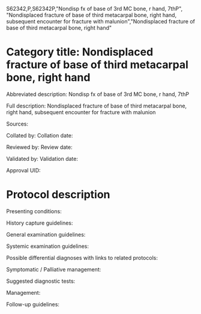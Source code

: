 S62342,P,S62342P,"Nondisp fx of base of 3rd MC bone, r hand, 7thP", "Nondisplaced fracture of base of third metacarpal bone, right hand, subsequent encounter for fracture with malunion","Nondisplaced fracture of base of third metacarpal bone, right hand"
# Category title: Nondisplaced fracture of base of third metacarpal bone, right hand

Abbreviated description: Nondisp fx of base of 3rd MC bone, r hand, 7thP

Full description: Nondisplaced fracture of base of third metacarpal bone, right hand, subsequent encounter for fracture with malunion

Sources:

Collated by:
Collation date:

Reviewed by:
Review date:

Validated by:
Validation date:

Approval UID:

# Protocol description

Presenting conditions:

History capture guidelines:

General examination guidelines:

Systemic examination guidelines:

Possible differential diagnoses with links to related protocols:

Symptomatic / Palliative management:

Suggested diagnostic tests:

Management:

Follow-up guidelines:
